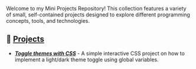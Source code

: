 Welcome to my Mini Projects Repository! This collection features a variety of small, self-contained projects designed to explore different programming concepts, tools, and technologies.

## 🌱 [Projects](https://ybly.github.io/mini-projects/)

- **_[Toggle themes with CSS](https://ybly.github.io/mini-projects/toggle-themes-css/)_** - A simple interactive CSS project on how to implement a light/dark theme toggle using global variables.
